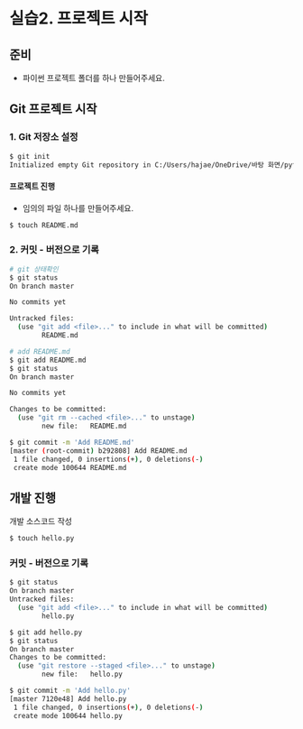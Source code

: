 # 실습2. 프로젝트 시작

## 준비

* 파이썬 프로젝트 폴더를 하나 만들어주세요.

## Git 프로젝트 시작

### 1. Git 저장소 설정

```bash
$ git init
Initialized empty Git repository in C:/Users/hajae/OneDrive/바탕 화면/python project/.git/
```

#### 프로젝트 진행

* 임의의 파일 하나를 만들어주세요.

```bash
$ touch README.md
```

### 2. 커밋 - 버전으로 기록

```bash
# git 상태확인
$ git status
On branch master

No commits yet

Untracked files:
  (use "git add <file>..." to include in what will be committed)
        README.md

# add README.md
$ git add README.md
$ git status
On branch master

No commits yet

Changes to be committed:
  (use "git rm --cached <file>..." to unstage)
        new file:   README.md

$ git commit -m 'Add README.md'
[master (root-commit) b292808] Add README.md
 1 file changed, 0 insertions(+), 0 deletions(-)
 create mode 100644 README.md
```

## 개발 진행

개발 소스코드 작성

```bash
$ touch hello.py
```

### 커밋 - 버전으로 기록

```bash
$ git status
On branch master
Untracked files:
  (use "git add <file>..." to include in what will be committed)
        hello.py

$ git add hello.py
$ git status
On branch master
Changes to be committed:
  (use "git restore --staged <file>..." to unstage)
        new file:   hello.py

$ git commit -m 'Add hello.py'
[master 7120e48] Add hello.py
 1 file changed, 0 insertions(+), 0 deletions(-)
 create mode 100644 hello.py
```

